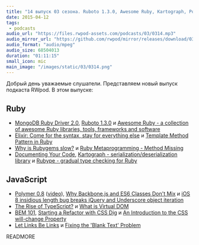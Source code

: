 ```yaml
---
title: "14 выпуск 03 сезона. Ruboto 1.3.0, Awesome Ruby, Kartograph, Polymer 0.8, What is Virtual DOM, BEM 101 и прочее"
date: 2015-04-12
tags:
 - podcasts
audio_url: "https://files.rwpod-assets.com/podcasts/03/0314.mp3"
audio_mirror_url: "https://github.com/rwpod/mirror/releases/download/03.14/0314.mp3"
audio_format: "audio/mpeg"
audio_size: 68504013
duration: "01:11:15"
small_icon: mic
main_image: "/images/static/03/0314.png"
---
```


Добрый день уважаемые слушатели. Представляем новый выпуск подкаста RWpod. В этом выпуске:

## Ruby

 - [MongoDB Ruby Driver 2.0](https://www.mongodb.com/blog/post/announcing-ruby-driver-20-rewrite), [Ruboto 1.3.0](http://ruboto.org/news/2015/04/05/Ruboto-1.3.0-release-doc.html) и [Awesome Ruby - a collection of awesome Ruby libraries, tools, frameworks and software](http://awesome-ruby.com/)
 - [Elixir: Come for the syntax, stay for everything else](http://reefpoints.dockyard.com/2015/04/08/elixir-come-for-the-syntax-stay-for-everything-else.html) и [Template Method Pattern in Ruby](http://rubylogs.com/template-method-pattern-in-ruby/)
 - [Why is Rubygems slow?](http://www.sitepoint.com/rubygems-slow/) и [Ruby Metaprogramming - Method Missing](http://www.leighhalliday.com/ruby-metaprogramming-method-missing)
 - [Documenting Your Code](http://6ftdan.com/allyourdev/2015/04/08/documenting-your-code/), [Kartograph - serialization/deserialization library](https://github.com/digitalocean/kartograph) и [Rubype - gradual type checking for Ruby](https://github.com/gogotanaka/Rubype)

## JavaScript

 - [Polymer 0.8](https://www.polymer-project.org/0.8/) ([video](https://www.youtube.com/watch?v=cyf-17lWkYE)), [Why Backbone.js and ES6 Classes Don't Mix](http://benmccormick.org/2015/04/07/es6-classes-and-backbone-js/) и [iOS 8 insidious length bug breaks jQuery and Underscore object iteration](http://firstdoit.com/ios-8-insidious-length-bug-on-jquery-and-underscore-each-map/)
 - [The Rise of TypeScript?](http://developer.telerik.com/featured/the-rise-of-typescript/) и [What is Virtual DOM](http://tonyfreed.com/blog/what_is_virtual_dom)
 - [BEM 101](https://css-tricks.com/bem-101/), [Starting a Refactor with CSS Dig](https://css-tricks.com/starting-a-refactor-with-css-dig/) и [An Introduction to the CSS will-change Property](http://www.sitepoint.com/introduction-css-will-change-property/)
 - [Let Links Be Links](http://alistapart.com/article/let-links-be-links) и [Fixing the 'Blank Text' Problem](https://www.igvita.com/2015/04/10/fixing-the-blank-text-problem/)


READMORE

